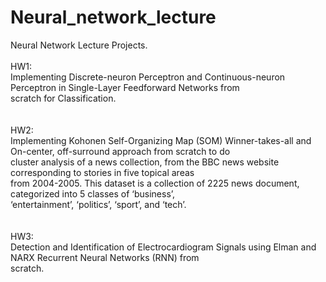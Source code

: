 # Neural_network_lecture

Neural Network Lecture Projects.</br>
</br>
HW1:</br>
Implementing Discrete-neuron Perceptron and Continuous-neuron Perceptron in Single-Layer Feedforward Networks from</br> scratch for Classification.</br>
</br>
</br>
HW2:</br>
Implementing Kohonen Self-Organizing Map (SOM) Winner-takes-all and On-center, off-surround approach from scratch to do</br> cluster analysis of a news collection, from the BBC news website corresponding to stories in five topical areas</br> from 2004-2005. This dataset is a collection of 2225 news document, categorized into 5 classes of ‘business’,</br> ‘entertainment’, ‘politics’, ‘sport’, and ‘tech’.</br>
</br>
</br>
HW3:</br>
Detection and Identification of Electrocardiogram Signals using Elman and NARX Recurrent Neural Networks (RNN) from</br> scratch.</br>
</br>
